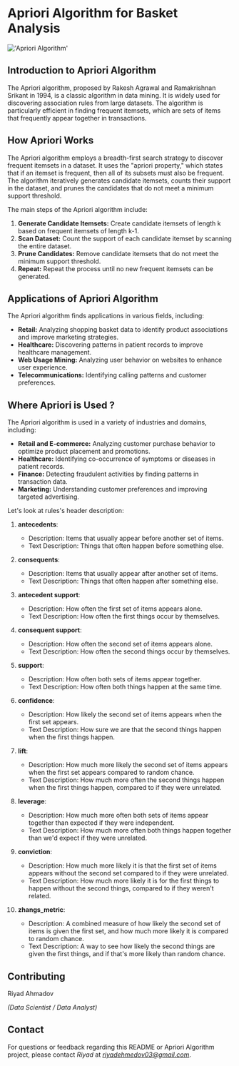 # Apriori Algorithm for Basket Analysis

!['Apriori Algorithm'](https://github.com/RiyadAhmadov/Basket-Analysis/assets/116457780/f50d4295-af8e-443f-8815-a2f67b8e07e3)

## Introduction to Apriori Algorithm

The Apriori algorithm, proposed by Rakesh Agrawal and Ramakrishnan Srikant in 1994, is a classic algorithm in data mining. It is widely used for discovering association rules from large datasets. The algorithm is particularly efficient in finding frequent itemsets, which are sets of items that frequently appear together in transactions.

## How Apriori Works

The Apriori algorithm employs a breadth-first search strategy to discover frequent itemsets in a dataset. It uses the "apriori property," which states that if an itemset is frequent, then all of its subsets must also be frequent. The algorithm iteratively generates candidate itemsets, counts their support in the dataset, and prunes the candidates that do not meet a minimum support threshold.

The main steps of the Apriori algorithm include:

1. **Generate Candidate Itemsets:** Create candidate itemsets of length k based on frequent itemsets of length k-1.
2. **Scan Dataset:** Count the support of each candidate itemset by scanning the entire dataset.
3. **Prune Candidates:** Remove candidate itemsets that do not meet the minimum support threshold.
4. **Repeat:** Repeat the process until no new frequent itemsets can be generated.

## Applications of Apriori Algorithm

The Apriori algorithm finds applications in various fields, including:

- **Retail:** Analyzing shopping basket data to identify product associations and improve marketing strategies.
- **Healthcare:** Discovering patterns in patient records to improve healthcare management.
- **Web Usage Mining:** Analyzing user behavior on websites to enhance user experience.
- **Telecommunications:** Identifying calling patterns and customer preferences.

## Where Apriori is Used ?

The Apriori algorithm is used in a variety of industries and domains, including:

- **Retail and E-commerce:** Analyzing customer purchase behavior to optimize product placement and promotions.
- **Healthcare:** Identifying co-occurrence of symptoms or diseases in patient records.
- **Finance:** Detecting fraudulent activities by finding patterns in transaction data.
- **Marketing:** Understanding customer preferences and improving targeted advertising.

Let's look at rules's header description: 

1. **antecedents**: 
   - Description: Items that usually appear before another set of items.
   - Text Description: Things that often happen before something else.

2. **consequents**:
   - Description: Items that usually appear after another set of items.
   - Text Description: Things that often happen after something else.

3. **antecedent support**:
   - Description: How often the first set of items appears alone.
   - Text Description: How often the first things occur by themselves.

4. **consequent support**:
   - Description: How often the second set of items appears alone.
   - Text Description: How often the second things occur by themselves.

5. **support**:
   - Description: How often both sets of items appear together.
   - Text Description: How often both things happen at the same time.

6. **confidence**:
   - Description: How likely the second set of items appears when the first set appears.
   - Text Description: How sure we are that the second things happen when the first things happen.

7. **lift**:
   - Description: How much more likely the second set of items appears when the first set appears compared to random chance.
   - Text Description: How much more often the second things happen when the first things happen, compared to if they were unrelated.

8. **leverage**:
   - Description: How much more often both sets of items appear together than expected if they were independent.
   - Text Description: How much more often both things happen together than we'd expect if they were unrelated.

9. **conviction**:
   - Description: How much more likely it is that the first set of items appears without the second set compared to if they were unrelated.
   - Text Description: How much more likely it is for the first things to happen without the second things, compared to if they weren't related.

10. **zhangs_metric**:
    - Description: A combined measure of how likely the second set of items is given the first set, and how much more likely it is compared to random chance.
    - Text Description: A way to see how likely the second things are given the first things, and if that's more likely than random chance.


## Contributing

Riyad Ahmadov

_(Data Scientist / Data Analyst)_

## Contact

For questions or feedback regarding this README or Apriori Algorithm project, please contact *Riyad* at *riyadehmedov03@gmail.com*.
